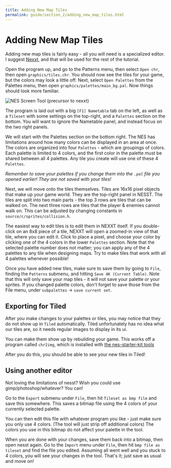 ```yaml
---
title: Adding New Map Tiles
permalink: guide/section_2/adding_new_map_tiles.html
---
```

# Adding New Map Tiles

Adding new map tiles is fairly easy - all you will need is a specialized editor. I suggest
[Nexxt](https://frankengraphics.itch.io/nexxt), and that will be used for the rest of the tutorial.

Open the program up, and go to the Patterns menu, then select `Open chr`, then open
`graphics/tiles.chr`. You should now see the tiles for your game, but the colors may
look a little off. Next, select `Open Palettes` from the Palettes menu, then open
`graphics/palettes/main_bg.pal`. Now things should look more familiar.

![NES Screen Tool (precursor to nexxt)](../images/nes_screen_tool.png)

The program is laid out with a big `[F1] Nametable` tab on the left, as well as a
`Tileset` with some settings on the top-right, and a `Palettes` section on the bottom.
You will want to ignore the Nametable panel, and instead focus on the two right panels.

We will start with the Palettes section on the bottom right. The NES has limitations around 
how many colors can be displayed in an area at once. The colors are organized into four
`Palettes` - which are groupings of colors. Each palette is limited to 4 colors, and 
the first color in the palette must be shared between all 4 palettes. Any tile you
create will use one of these 4 `Palettes`.

*Remember to save your palettes if you change them into the `.pal` file you opened earlier!
They are not saved with your tiles!*

Next, we will move onto the tiles themselves. Tiles are 16x16 pixel objects that make
up your game world. They are the top-right panel in NESST. The tiles are split into 
two main parts - the top 3 rows are tiles that can be walked on. The next three rows are 
tiles that the player & enemies cannot walk on. This can be adjusted by changing constants 
in `source/c/sprites/collision.h`. 

The easiest way to edit tiles is to edit them in NEXXT itself. If you double-click on
an 8x8 piece of a tile, NEXXT will open a zoomed-in view of that tile, where you can
edit it. Click to place a pixel, and choose your color by clicking one of the 4 colors
in the lower `Palettes` section. Note that the selected palette number does not matter; 
you can apply any of the 4 palettes to any tile when designing maps. Try to make tiles 
that work with all 4 palettes whenever possible!

Once you have added new tiles, make sure to save them by going to `File`, finding the 
`Patterns` submenu, and 
hitting `Save 4K (Current Table)`. Note that this will only save your map
tiles - it will not save your palette or your sprites. If you changed palette colors, 
don't forget to save those from the File menu, under `subpalettes` -> `save current set`.

## Exporting for Tiled

After you make changes to your palettes or tiles, you may notice that they do not show up in 
`Tiled` automatically. Tiled unfortunately has no idea what our tiles are, so it needs regular
images to display in its ui. 

You can make them show up by rebuilding your game. 
This works off a program called `chr2img`, which is installed with 
[the nes-starter-kit tools](https://github.com/cppchriscpp/nes-starter-kit-tools/tree/main/chr2img)

After you do this, you should be able to see your new tiles in Tiled!

## Using another editor

Not loving the limitations of nesst? Wish you could use gimp/photoshop/whatever? You can!

Go to the `Export` submenu under `File`, then hit `Tileset as bmp file` and save this somewhere. This saves
a bitmap file using the 4 colors of your currently selected palette. 

You can then edit this file with whatever program you like - just make sure you only use 4
colors. (The tool will just strip off additional colors) The colors you use in this bitmap
do not affect your palette in the tool.

When you are done with your changes, save them back into a bitmap, then open nesst again.
Go to the `Import` menu under `File`, then hit `bmp file as tileset` and find the file you edited. 
Assuming all went well and you stuck to 4 colors, you will see your changes in the tool.
That's it; just save as usual and move on!
